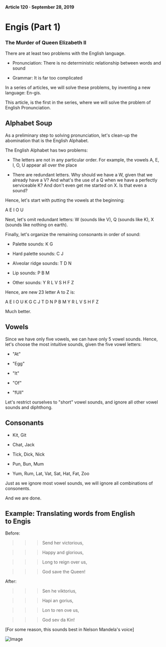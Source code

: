 #### Article 120 · September 28, 2019

# Engis (Part 1)

### The Murder of Queen Elizabeth II

There are at least two problems with the English language.

* Pronunciation: There is no deterministic relationship between words and sound

* Grammar: It is far too complicated

In a series of articles, we will solve these problems, by inventing a new language: En-gis.

This article, is the first in the series, where we will solve the problem of English Pronunciation.

## Alphabet Soup

As a preliminary step to solving pronunciation, let's clean-up the abomination that is the English Alphabet.

The English Alphabet has two problems:

* The letters are not in any particular order. For example, the vowels A, E, I, O, U appear all over the place

* There are redundant letters. Why should we have a W, given that we already have a V? And what's the use of a Q when we have a perfectly serviceable K? And don't even get me started on X. Is that even a sound?

Hence, let's start with putting the vowels at the beginning:

A E I O U

Next, let's omit redundant letters: W (sounds like V), Q (sounds like K), X (sounds like nothing on earth).

Finally, let's organize the remaining consonants in order of sound:

* Palette sounds: K G

* Hard palette sounds: C J

* Alveolar ridge sounds: T D N

* Lip sounds: P B M

* Other sounds: Y R L V S H F Z

Hence, are new 23 letter A to Z is:

A E I O U K G C J T D N P B M Y R L V S H F Z

Much better.

## Vowels

Since we have only five vowels, we can have only 5 vowel sounds. Hence, let's choose the most intuitive sounds, given the five vowel letters:

* "At"

* "Egg"

* "It"

* "Of"

* "fUll"

Let's restrict ourselves to "short" vowel sounds, and ignore all other vowel sounds and diphthong.

## Consonants

* Kit, Git

* Chat, Jack

* Tick, Dick, Nick

* Pun, Bun, Mum

* Yum, Rum, Lat, Vat, Sat, Hat, Fat, Zoo

Just as we ignore most vowel sounds, we will ignore all combinations of consonents.

And we are done.

## Example: Translating words from English to Engis

Before:

>>> Send her victorious,

>>> Happy and glorious,

>>> Long to reign over us,

>>> God save the Queen!

After:

>>> Sen he viktorius,

>>> Hapi an gorius,

>>> Lon to ren ove us,

>>> God sev da Kin!

[For some reason, this sounds best in Nelson Mandela's voice]

![Image](https://cdn-images-1.medium.com/max/800/1*1s49MQq0t6E03estevJ2hQ.jpeg)